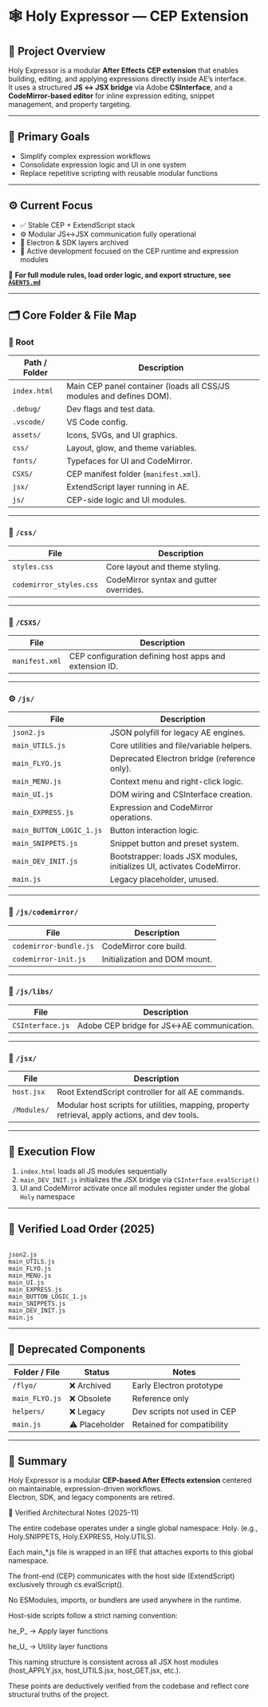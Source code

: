 # 🕸️ Holy Expressor — CEP Extension

## 🧭 Project Overview
Holy Expressor is a modular **After Effects CEP extension** that enables building, editing, and applying expressions directly inside AE’s interface.  
It uses a structured **JS ↔ JSX bridge** via Adobe **CSInterface**, and a **CodeMirror-based editor** for inline expression editing, snippet management, and property targeting.

---

## 🎯 Primary Goals
- Simplify complex expression workflows  
- Consolidate expression logic and UI in one system  
- Replace repetitive scripting with reusable modular functions  

---

## ⚙️ Current Focus
- ✅ Stable CEP + ExtendScript stack  
- ⚙️ Modular JS↔JSX communication fully operational  
- 💾 Electron & SDK layers archived  
- 🧱 Active development focused on the CEP runtime and expression modules  

🔗 **For full module rules, load order logic, and export structure, see [`AGENTS.md`](./AGENTS.md)**  

---

## 🗂️ Core Folder & File Map

### 📄 Root
| Path / Folder | Description |
|----------------|-------------|
| `index.html` | Main CEP panel container (loads all CSS/JS modules and defines DOM). |
| `.debug/` | Dev flags and test data. |
| `.vscode/` | VS Code config. |
| `assets/` | Icons, SVGs, and UI graphics. |
| `css/` | Layout, glow, and theme variables. |
| `fonts/` | Typefaces for UI and CodeMirror. |
| `CSXS/` | CEP manifest folder (`manifest.xml`). |
| `jsx/` | ExtendScript layer running in AE. |
| `js/` | CEP-side logic and UI modules. |

---

### 🎨 `/css/`
| File | Description |
|------|-------------|
| `styles.css` | Core layout and theme styling. |
| `codemirror_styles.css` | CodeMirror syntax and gutter overrides. |

---

### 🧠 `/CSXS/`
| File | Description |
|------|-------------|
| `manifest.xml` | CEP configuration defining host apps and extension ID. |

---

### ⚙️ `/js/`
| File | Description |
|------|-------------|
| `json2.js` | JSON polyfill for legacy AE engines. |
| `main_UTILS.js` | Core utilities and file/variable helpers. |
| `main_FLYO.js` | Deprecated Electron bridge (reference only). |
| `main_MENU.js` | Context menu and right-click logic. |
| `main_UI.js` | DOM wiring and CSInterface creation. |
| `main_EXPRESS.js` | Expression and CodeMirror operations. |
| `main_BUTTON_LOGIC_1.js` | Button interaction logic. |
| `main_SNIPPETS.js` | Snippet button and preset system. |
| `main_DEV_INIT.js` | Bootstrapper: loads JSX modules, initializes UI, activates CodeMirror. |
| `main.js` | Legacy placeholder, unused. |

---

### 🧩 `/js/codemirror/`
| File | Description |
|------|-------------|
| `codemirror-bundle.js` | CodeMirror core build. |
| `codemirror-init.js` | Initialization and DOM mount. |

---

### 🧱 `/js/libs/`
| File | Description |
|------|-------------|
| `CSInterface.js` | Adobe CEP bridge for JS↔AE communication. |

---

### 🧩 `/jsx/`
| File | Description |
|------|-------------|
| `host.jsx` | Root ExtendScript controller for all AE commands. |
| `/Modules/` | Modular host scripts for utilities, mapping, property retrieval, apply actions, and dev tools. |

---

## 🔄 Execution Flow
1. `index.html` loads all JS modules sequentially  
2. `main_DEV_INIT.js` initializes the JSX bridge via `CSInterface.evalScript()`  
3. UI and CodeMirror activate once all modules register under the global `Holy` namespace  

---

## 🔧 Verified Load Order (2025)
```

json2.js
main_UTILS.js
main_FLYO.js
main_MENU.js
main_UI.js
main_EXPRESS.js
main_BUTTON_LOGIC_1.js
main_SNIPPETS.js
main_DEV_INIT.js
main.js

```

---

## 🧱 Deprecated Components

| Folder / File | Status | Notes |
|----------------|---------|-------|
| `/flyo/` | ❌ Archived | Early Electron prototype |
| `main_FLYO.js` | ❌ Obsolete | Reference only |
| `helpers/` | ❌ Legacy | Dev scripts not used in CEP |
| `main.js` | ⚠️ Placeholder | Retained for compatibility |

---

## 🧭 Summary
Holy Expressor is a modular **CEP-based After Effects extension** centered on maintainable, expression-driven workflows.  
Electron, SDK, and legacy components are retired.  

🧱 Verified Architectural Notes (2025-11)

The entire codebase operates under a single global namespace:
Holy.<MODULE> (e.g., Holy.SNIPPETS, Holy.EXPRESS, Holy.UTILS).

Each main_*.js file is wrapped in an IIFE that attaches exports to this global namespace.

The front-end (CEP) communicates with the host side (ExtendScript) exclusively through cs.evalScript().

No ESModules, imports, or bundlers are used anywhere in the runtime.

Host-side scripts follow a strict naming convention:

he_P_ → Apply layer functions

he_U_ → Utility layer functions

This naming structure is consistent across all JSX host modules (host_APPLY.jsx, host_UTILS.jsx, host_GET.jsx, etc.).

These points are deductively verified from the codebase and reflect core structural truths of the project.

